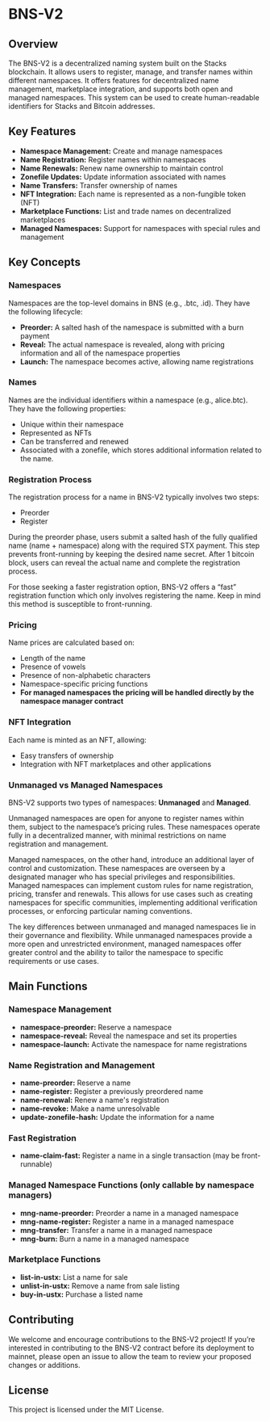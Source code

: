 # BNS-V2
## Overview
The BNS-V2 is a decentralized naming system built on the Stacks blockchain. It allows users to register, manage, and transfer names within different namespaces. It offers features for decentralized name management, marketplace integration, and supports both open and managed namespaces. This system can be used to create human-readable identifiers for Stacks and Bitcoin addresses.
## Key Features
- **Namespace Management:** Create and manage namespaces
- **Name Registration:** Register names within namespaces
- **Name Renewals:** Renew name ownership to maintain control
- **Zonefile Updates:** Update information associated with names
- **Name Transfers:** Transfer ownership of names
- **NFT Integration:** Each name is represented as a non-fungible token (NFT)
- **Marketplace Functions:** List and trade names on decentralized marketplaces
- **Managed Namespaces:** Support for namespaces with special rules and management
## Key Concepts
### Namespaces
Namespaces are the top-level domains in BNS (e.g., .btc, .id). They have the following lifecycle:
- **Preorder:** A salted hash of the namespace is submitted with a burn payment
- **Reveal:** The actual namespace is revealed, along with pricing information and all of the namespace properties
- **Launch:** The namespace becomes active, allowing name registrations
### Names
Names are the individual identifiers within a namespace (e.g., alice.btc). They have the following properties:
- Unique within their namespace
- Represented as NFTs
- Can be transferred and renewed
- Associated with a zonefile, which stores additional information related to the name.
### Registration Process
The registration process for a name in BNS-V2 typically involves two steps: 
- Preorder
- Register

During the preorder phase, users submit a salted hash of the fully qualified name (name + namespace) along with the required STX payment. This step prevents front-running by keeping the desired name secret. After 1 bitcoin block, users can reveal the actual name and complete the registration process.

For those seeking a faster registration option, BNS-V2 offers a “fast” registration function which only involves registering the name. Keep in mind this method is susceptible to front-running. 
### Pricing
Name prices are calculated based on:
- Length of the name
- Presence of vowels
- Presence of non-alphabetic characters
- Namespace-specific pricing functions
- **For managed namespaces the pricing will be handled directly by the namespace manager contract**
### NFT Integration
Each name is minted as an NFT, allowing:
- Easy transfers of ownership
- Integration with NFT marketplaces and other applications
### Unmanaged vs Managed Namespaces
BNS-V2 supports two types of namespaces: **Unmanaged** and **Managed**.

Unmanaged namespaces are open for anyone to register names within them, subject to the namespace’s pricing rules. These namespaces operate fully in a decentralized manner, with minimal restrictions on name registration and management.

Managed namespaces, on the other hand, introduce an additional layer of control and customization. These namespaces are overseen by a designated manager who has special privileges and responsibilities. Managed namespaces can implement custom rules for name registration, pricing, transfer and renewals. This allows for use cases such as creating namespaces for specific communities, implementing additional verification processes, or enforcing particular naming conventions.

The key differences between unmanaged and managed namespaces lie in their governance and flexibility. While unmanaged namespaces provide a more open and unrestricted environment, managed namespaces offer greater control and the ability to tailor the namespace to specific requirements or use cases.
## Main Functions
### Namespace Management
- **namespace-preorder:** Reserve a namespace
- **namespace-reveal:** Reveal the namespace and set its properties
- **namespace-launch:** Activate the namespace for name registrations
### Name Registration and Management
- **name-preorder:** Reserve a name
- **name-register:** Register a previously preordered name
- **name-renewal:** Renew a name's registration
- **name-revoke:** Make a name unresolvable
- **update-zonefile-hash:** Update the information for a name
### Fast Registration
- **name-claim-fast:** Register a name in a single transaction (may be front-runnable)
### Managed Namespace Functions (only callable by namespace managers)
- **mng-name-preorder:** Preorder a name in a managed namespace
- **mng-name-register:** Register a name in a managed namespace
- **mng-transfer:** Transfer a name in a managed namespace
- **mng-burn:** Burn a name in a managed namespace
### Marketplace Functions
- **list-in-ustx:** List a name for sale
- **unlist-in-ustx:** Remove a name from sale listing
- **buy-in-ustx:** Purchase a listed name
## Contributing
We welcome and encourage contributions to the BNS-V2 project! If you’re interested in contributing to the BNS-V2 contract before its deployment to mainnet, please open an issue to allow the team to review your proposed changes or additions.
## License

This project is licensed under the MIT License.

